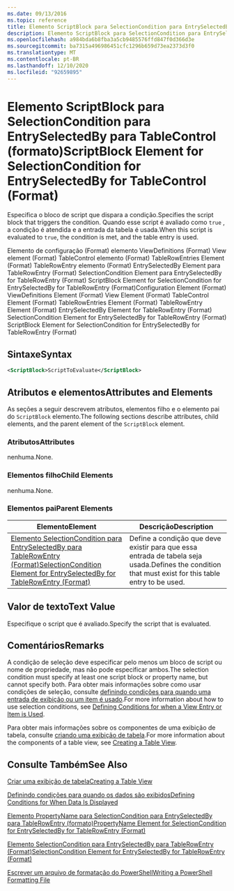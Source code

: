 ```yaml
---
ms.date: 09/13/2016
ms.topic: reference
title: Elemento ScriptBlock para SelectionCondition para EntrySelectedBy para TableControl (formato)
description: Elemento ScriptBlock para SelectionCondition para EntrySelectedBy para TableControl (formato)
ms.openlocfilehash: a984bda6b8fba3a5cb9485576ffd847f0d366d3e
ms.sourcegitcommit: ba7315a496986451cfc1296b659d73ea2373d3f0
ms.translationtype: MT
ms.contentlocale: pt-BR
ms.lasthandoff: 12/10/2020
ms.locfileid: "92659895"
---
```

# <a name="scriptblock-element-for-selectioncondition-for-entryselectedby-for-tablecontrol-format"></a><span data-ttu-id="b7a14-103">Elemento ScriptBlock para SelectionCondition para EntrySelectedBy para TableControl (formato)</span><span class="sxs-lookup"><span data-stu-id="b7a14-103">ScriptBlock Element for SelectionCondition for EntrySelectedBy for TableControl (Format)</span></span>

<span data-ttu-id="b7a14-104">Especifica o bloco de script que dispara a condição.</span><span class="sxs-lookup"><span data-stu-id="b7a14-104">Specifies the script block that triggers the condition.</span></span> <span data-ttu-id="b7a14-105">Quando esse script é avaliado como `true` , a condição é atendida e a entrada da tabela é usada.</span><span class="sxs-lookup"><span data-stu-id="b7a14-105">When this script is evaluated to `true`, the condition is met, and the table entry is used.</span></span>

<span data-ttu-id="b7a14-106">Elemento de configuração (Format) elemento ViewDefinitions (Format) View element (Format) TableControl elemento (Format) TableRowEntries Element (Format) TableRowEntry elemento (Format) EntrySelectedBy Element para TableRowEntry (Format) SelectionCondition Element para EntrySelectedBy for TableRowEntry (Format) ScriptBlock Element for SelectionCondition for EntrySelectedBy for TableRowEntry (Format)</span><span class="sxs-lookup"><span data-stu-id="b7a14-106">Configuration Element (Format) ViewDefinitions Element (Format) View Element (Format) TableControl Element (Format) TableRowEntries Element (Format) TableRowEntry Element (Format) EntrySelectedBy Element for TableRowEntry (Format) SelectionCondition Element for EntrySelectedBy for TableRowEntry (Format) ScriptBlock Element for SelectionCondition for EntrySelectedBy for TableRowEntry (Format)</span></span>

## <a name="syntax"></a><span data-ttu-id="b7a14-107">Sintaxe</span><span class="sxs-lookup"><span data-stu-id="b7a14-107">Syntax</span></span>

```xml
<ScriptBlock>ScriptToEvaluate</ScriptBlock>
```

## <a name="attributes-and-elements"></a><span data-ttu-id="b7a14-108">Atributos e elementos</span><span class="sxs-lookup"><span data-stu-id="b7a14-108">Attributes and Elements</span></span>

<span data-ttu-id="b7a14-109">As seções a seguir descrevem atributos, elementos filho e o elemento pai do `ScriptBlock` elemento.</span><span class="sxs-lookup"><span data-stu-id="b7a14-109">The following sections describe attributes, child elements, and the parent element of the `ScriptBlock` element.</span></span>

### <a name="attributes"></a><span data-ttu-id="b7a14-110">Atributos</span><span class="sxs-lookup"><span data-stu-id="b7a14-110">Attributes</span></span>

<span data-ttu-id="b7a14-111">nenhuma.</span><span class="sxs-lookup"><span data-stu-id="b7a14-111">None.</span></span>

### <a name="child-elements"></a><span data-ttu-id="b7a14-112">Elementos filho</span><span class="sxs-lookup"><span data-stu-id="b7a14-112">Child Elements</span></span>

<span data-ttu-id="b7a14-113">nenhuma.</span><span class="sxs-lookup"><span data-stu-id="b7a14-113">None.</span></span>

### <a name="parent-elements"></a><span data-ttu-id="b7a14-114">Elementos pai</span><span class="sxs-lookup"><span data-stu-id="b7a14-114">Parent Elements</span></span>

|<span data-ttu-id="b7a14-115">Elemento</span><span class="sxs-lookup"><span data-stu-id="b7a14-115">Element</span></span>|<span data-ttu-id="b7a14-116">Descrição</span><span class="sxs-lookup"><span data-stu-id="b7a14-116">Description</span></span>|
|-------------|-----------------|
|[<span data-ttu-id="b7a14-117">Elemento SelectionCondition para EntrySelectedBy para TableRowEntry (Format)</span><span class="sxs-lookup"><span data-stu-id="b7a14-117">SelectionCondition Element for EntrySelectedBy for TableRowEntry (Format)</span></span>](./selectioncondition-element-for-entryselectedby-for-tablecontrol-format.md)|<span data-ttu-id="b7a14-118">Define a condição que deve existir para que essa entrada de tabela seja usada.</span><span class="sxs-lookup"><span data-stu-id="b7a14-118">Defines the condition that must exist for this table entry to be used.</span></span>|

## <a name="text-value"></a><span data-ttu-id="b7a14-119">Valor de texto</span><span class="sxs-lookup"><span data-stu-id="b7a14-119">Text Value</span></span>

<span data-ttu-id="b7a14-120">Especifique o script que é avaliado.</span><span class="sxs-lookup"><span data-stu-id="b7a14-120">Specify the script that is evaluated.</span></span>

## <a name="remarks"></a><span data-ttu-id="b7a14-121">Comentários</span><span class="sxs-lookup"><span data-stu-id="b7a14-121">Remarks</span></span>

<span data-ttu-id="b7a14-122">A condição de seleção deve especificar pelo menos um bloco de script ou nome de propriedade, mas não pode especificar ambos.</span><span class="sxs-lookup"><span data-stu-id="b7a14-122">The selection condition must specify at least one script block or property name, but cannot specify both.</span></span> <span data-ttu-id="b7a14-123">Para obter mais informações sobre como usar condições de seleção, consulte [definindo condições para quando uma entrada de exibição ou um item é usado](./defining-conditions-for-displaying-data.md).</span><span class="sxs-lookup"><span data-stu-id="b7a14-123">For more information about how to use selection conditions, see [Defining Conditions for when a View Entry or Item is Used](./defining-conditions-for-displaying-data.md).</span></span>

<span data-ttu-id="b7a14-124">Para obter mais informações sobre os componentes de uma exibição de tabela, consulte [criando uma exibição de tabela](./creating-a-table-view.md).</span><span class="sxs-lookup"><span data-stu-id="b7a14-124">For more information about the components of a table view, see [Creating a Table View](./creating-a-table-view.md).</span></span>

## <a name="see-also"></a><span data-ttu-id="b7a14-125">Consulte Também</span><span class="sxs-lookup"><span data-stu-id="b7a14-125">See Also</span></span>

[<span data-ttu-id="b7a14-126">Criar uma exibição de tabela</span><span class="sxs-lookup"><span data-stu-id="b7a14-126">Creating a Table View</span></span>](./creating-a-table-view.md)

[<span data-ttu-id="b7a14-127">Definindo condições para quando os dados são exibidos</span><span class="sxs-lookup"><span data-stu-id="b7a14-127">Defining Conditions for When Data Is Displayed</span></span>](./defining-conditions-for-displaying-data.md)

[<span data-ttu-id="b7a14-128">Elemento PropertyName para SelectionCondition para EntrySelectedBy para TableRowEntry (formato)</span><span class="sxs-lookup"><span data-stu-id="b7a14-128">PropertyName Element for SelectionCondition for EntrySelectedBy for TableRowEntry (Format)</span></span>](./propertyname-element-for-selectioncondition-for-entryselectedby-for-tablerowentry-format.md)

[<span data-ttu-id="b7a14-129">Elemento SelectionCondition para EntrySelectedBy para TableRowEntry (Format)</span><span class="sxs-lookup"><span data-stu-id="b7a14-129">SelectionCondition Element for EntrySelectedBy for TableRowEntry (Format)</span></span>](./selectioncondition-element-for-entryselectedby-for-tablecontrol-format.md)

[<span data-ttu-id="b7a14-130">Escrever um arquivo de formatação do PowerShell</span><span class="sxs-lookup"><span data-stu-id="b7a14-130">Writing a PowerShell Formatting File</span></span>](./writing-a-powershell-formatting-file.md)
